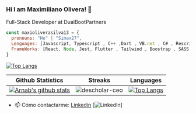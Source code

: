 ### Hi I am Maximiliano Olivera! 👋
Full-Stack Developer at DualBootPartners


```javascript
const maxioliverasilva13 = {
  pronouns: "He" | "Simax27",
  Lenguages: [Javascript, Typescript , C++ ,Dart , VB.net , C# , Rescript , React Native],
  FrameWorks: [React, Node, Jest, Flutter , Tailwind , Boostrap , SASS , Redux , RTKQuery , NextJs , Context , Jest ],
}
```
[![Top Langs](https://github-readme-stats.vercel.app/api/top-langs/?username=maxioliverasilva13&layout=compact&theme=radical)](https://github.com/anuraghazra/github-readme-stats)

|Github Statistics|Streaks|Languages|
|-|-|-|
|[![Arnab's github stats](https://github-readme-stats.vercel.app/api?username=maxioliverasilva13&show_icons=true&theme=dark&hide_title=true)](https://github.com/maxioliverasilva13)|![descholar-ceo](https://github-readme-streak-stats.herokuapp.com/?user=maxioliverasilva13&theme=dark)|[![Top Langs](https://github-readme-stats.vercel.app/api/top-langs/?username=maxioliverasilva13&show_icons=true&theme=dark&layout=compact&hide_title=true)](https://github.com/maxioliverasilva13)

- 📫 Cómo contactarme: [Linkedin](https://www.linkedin.com/in/maxisilva13/) [![LinkedIn](https://avatars.githubusercontent.com/u/357098?s=26&v=4)]
